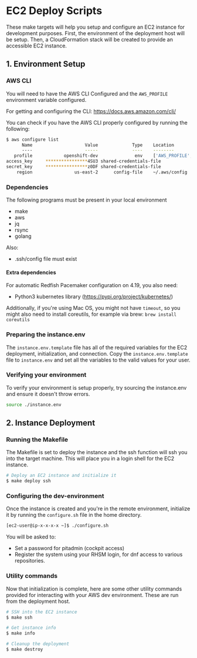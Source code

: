 # EC2 Deploy Scripts
These make targets will help you setup and configure an EC2 instance for development purposes.
First, the environment of the deployment host will be setup. Then, a CloudFormation stack will be created to provide an accessible EC2 instance. 

## 1. Environment Setup
### AWS CLI
You will need to have the AWS CLI Configured and the `AWS_PROFILE` environment variable configured.

For getting and configuring the CLI: https://docs.aws.amazon.com/cli/

You can check if you have the AWS CLI properly configured by running the following:

```bash
$ aws configure list
      Name                    Value             Type    Location
      ----                    -----             ----    --------
   profile            openshift-dev              env    ['AWS_PROFILE', 'AWS_DEFAULT_PROFILE']
access_key     ****************4SU3 shared-credentials-file    
secret_key     ****************z0DF shared-credentials-file    
    region                us-east-2      config-file    ~/.aws/config
```
### Dependencies
The following programs must be present in your local environment
- make
- aws
- jq
- rsync
- golang

Also:
- .ssh/config file must exist

#### Extra dependencies
For automatic Redfish Pacemaker configuration on 4.19, you also need:
- Python3 kubernetes library (https://pypi.org/project/kubernetes/)

Additionally, if you're using Mac OS, you might not have `timeout`, so you might also need to install coreutils, for example via brew:
`brew install coreutils`

### Preparing the instance.env
The `instance.env.template` file has all of the required variables for the EC2 deployment, initialization, and connection. Copy the `instance.env.template` file to `instance.env` and set all the variables to the valid values for your user.

### Verifying your environment
To verify your environment is setup properly, try sourcing the instance.env and ensure it doesn't throw errors.
```bash
source ./instance.env
```

## 2. Instance Deployment

### Running the Makefile
The Makefile is set to deploy the instance and the ssh function will ssh you into the target machine.
This will place you in a login shell for the EC2 instance.
```bash
# Deploy an EC2 instance and initialize it
$ make deploy ssh
```
### Configuring the dev-environment
Once the instance is created and you're in the remote environment, initialize it by running the `configure.sh` file in the home directory.
```bash
[ec2-user@ip-x-x-x-x ~]$ ./configure.sh
```
You will be asked to: 
   - Set a password for pitadmin (cockpit access)
   - Register the system using your RHSM login, for dnf access to various repositories.

### Utility commands
Now that initialization is complete, here are some other utility commands provided for interacting with your AWS dev environment. These are run from the deployment host.

```bash
# SSH into the EC2 instance
$ make ssh

# Get instance info
$ make info

# Cleanup the deployment
$ make destroy
```
